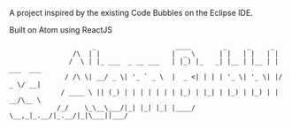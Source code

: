 A project inspired by the existing Code Bubbles on the Eclipse IDE.

Built on Atom using ReactJS



                         _                    ____        _     _     _           
                    /\  | |                  |  _ \      | |   | |   | |          
                   /  \ | |_ ___  _ __ ___   | |_) |_   _| |__ | |__ | | ___  ___ 
                  / /\ \| __/ _ \| '_ ` _ \  |  _ <| | | | '_ \| '_ \| |/ _ \/ __|
                 / ____ \ || (_) | | | | | | | |_) | |_| | |_) | |_) | |  __/\__ \
                /_/    \_\__\___/|_| |_| |_| |____/ \__,_|_.__/|_.__/|_|\___||___/
